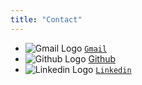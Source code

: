 ```yaml
---
title: "Contact"
---
```


- ![Gmail Logo](/socials/gmail.svg) <a href="mailto:prymeka@tcd.ie" target="_blank">`Gmail`</a>
- ![Github Logo](/socials/github.svg) <a href="https://github.com/prymeka" target="_blank">Github</a>
- ![Linkedin Logo](/socials/linkedin.png) <a href="www.linkedin.com/in/aleksander-prymek-b54ba11ba" target="_blank">`Linkedin`</a>
